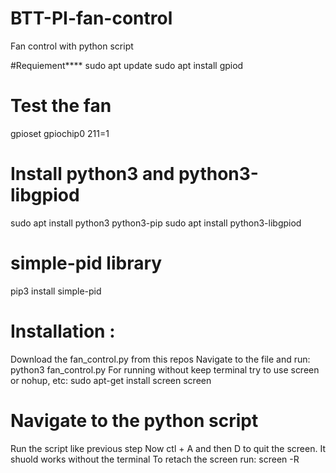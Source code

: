 # BTT-PI-fan-control
Fan control with python script

#Requiement****
sudo apt update
sudo apt install gpiod

# Test the fan
gpioset gpiochip0 211=1

# Install python3 and python3-libgpiod
sudo apt install python3 python3-pip
sudo apt install python3-libgpiod

# simple-pid library
pip3 install simple-pid

# Installation :
Download the fan_control.py from this repos
Navigate to the file and run: python3 fan_control.py
For running without keep terminal try to use screen or nohup, etc:
sudo apt-get install screen
screen
# Navigate to the python script
Run the script like previous step
Now ctl + A and then D to quit the screen. It shuold works without the terminal
To retach the screen run: screen -R



